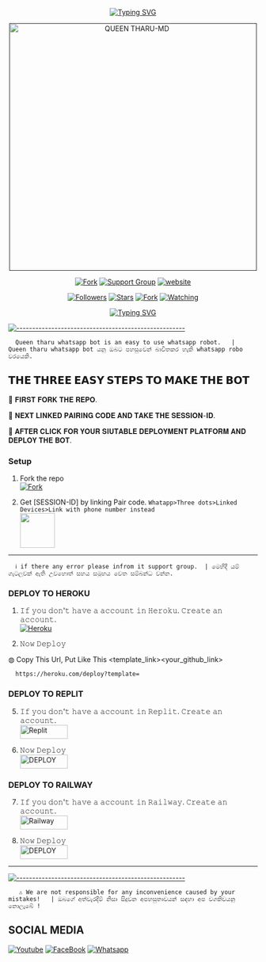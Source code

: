<p align="center">  
<a href="https://git.io/typing-svg"><img src="https://readme-typing-svg.demolab.com?font=Rubik+Glitch&size=50&pause=1000&color=F7F7F7&center=true&vCenter=true&random=false&width=475&height=80&lines=QUEEN+THARU-MD" alt="Typing SVG" /></a>	
</p>
<p align="center">  

</p>
 <p align="center">  
  <a href="">
    <img alt="QUEEN THARU-MD" width="500" height="500" src="https://telegra.ph/file/dbd86d3270afbd3982bab.jpg">
  </a>
</p>



<p align="center">
<a href="https://github.com/kanishkadesilva/Queen-Tharu/fork"><img title="Fork" src="https://img.shields.io/badge/ꜰᴏʀᴋ ɴᴏᴡ-black?style=for-the-badge&logo=github"></a>
 <a href="https://chat.whatsapp.com/CGAARZtBFOS596m9sPU4ir"><img title="Support Group" src="https://img.shields.io/badge/ꜱᴜᴘᴘᴏʀᴛ ɢʀᴏᴜᴘ-black?style=for-the-badge&logo=whatsapp"></a>
<a href="https://bit.ly/queen-tharu-official"><img title="website" src="https://img.shields.io/badge/ᴏꜰꜰɪᴄɪᴀʟ ᴡᴇʙꜱɪᴛᴇ-black?style=for-the-badge&logo=website"></a>
<p/>

<p align="center">
<a href="https://github.com/owlai01?tab=followers"><img title="Followers" src="https://img.shields.io/github/followers/owlai01?label=Followers&style=social"></a>
<a href="https://github.com/owlai01/Owl-Ai/stargazers/"><img title="Stars" src="https://img.shields.io/github/stars/owlai01/Owl-Ai?&style=social"></a>
<a href="https://github.com/owlai01/Owl-Ai/network/members"><img title="Fork" src="https://img.shields.io/github/forks/owlai01/Owl-Ai?style=social"></a>
<a href="https://github.com/owlai01/Owl-Ai/watchers"><img title="Watching" src="https://img.shields.io/github/watchers/owlai01/Owl-Ai?label=Watching&style=social"></a>
</p>
 
<p align="center"><a href="https://git.io/typing-svg"><img src="https://readme-typing-svg.demolab.com?font=Rubik+Glitch&pause=1000&color=FFFFFF&center=true&vCenter=true&random=false&width=435&lines=Queen+Tharu" alt="Typing SVG" /></a>
</p>

[![-----------------------------------------------------](https://raw.githubusercontent.com/andreasbm/readme/master/assets/lines/colored.png)](#table-of-contents)

      Queen tharu whatsapp bot is an easy to use whatsapp robot.   |  Queen tharu whatsapp bot යනු ඔබට පහසුවෙන් බාවිතකර හැකි whatsapp robo වරයෙකි.

## 𝗧𝗛𝗘 𝗧𝗛𝗥𝗘𝗘 𝗘𝗔𝗦𝗬 𝗦𝗧𝗘𝗣𝗦 𝗧𝗢 𝗠𝗔𝗞𝗘 𝗧𝗛𝗘 𝗕𝗢𝗧
	
📌 𝐅𝐈𝐑𝐒𝐓 𝐅𝐎𝐑𝐊 𝐓𝐇𝐄 𝐑𝐄𝐏𝐎.

📌 𝐍𝐄𝐗𝐓 𝐋𝐈𝐍𝐊𝐄𝐃 𝐏𝐀𝐈𝐑𝐈𝐍𝐆 𝐂𝐎𝐃𝐄 𝐀𝐍𝐃 𝐓𝐀𝐊𝐄 𝐓𝐇𝐄 𝐒𝐄𝐒𝐒𝐈𝐎𝐍-𝐈𝐃.

📌 𝐀𝐅𝐓𝐄𝐑 𝐂𝐋𝐈𝐂𝐊 𝐅𝐎𝐑 𝐘𝐎𝐔𝐑 𝐒𝐈𝐔𝐓𝐀𝐁𝐋𝐄 𝐃𝐄𝐏𝐋𝐎𝐘𝐌𝐄𝐍𝐓 𝐏𝐋𝐀𝐓𝐅𝐎𝐑𝐌 𝐀𝐍𝐃 𝐃𝐄𝐏𝐋𝐎𝐘 𝐓𝐇𝐄 𝐁𝐎𝐓.

### Setup

1.  Fork the repo
    <br>
<a href="https://github.com/kanishkadesilva/Queen-Tharu/fork"><img title="Fork" src="https://img.shields.io/badge/ꜰᴏʀᴋ Qᴜᴇᴇɴ ᴛʜᴀʀᴜ ʀᴇᴘᴏ-black?style=for-the-badge&logo=github"></a>

2. Get [SESSION-ID] by linking Pair code. `Whatapp>Three dots>Linked Devices>Link with phone number instead`
    <br>
<a href="https://replit.com/@vagaabond9/Pairing-Owl-ai?v=1"><img src="https://play-lh.googleusercontent.com/901aMQFFnVoX2T-YuJmTIwpPve_SUgMv_QSyzMSPtAqt_l0CyXN1DxfD6xXU0r2f9iM=w240-h480-rw" width="70" /></a>

****

      ℹ️ if there any error please infrom it support group.  | මෙහිදී යම් ගැටලුවක් ඇති උවහොත් සහය සමූහය වෙත සම්බන්ධ වන්න.



### DEPLOY TO HEROKU 

1. 𝙸𝚏 𝚢𝚘𝚞 𝚍𝚘𝚗'𝚝 𝚑𝚊𝚟𝚎 𝚊 𝚊𝚌𝚌𝚘𝚞𝚗𝚝 𝚒𝚗 𝙷𝚎𝚛𝚘𝚔𝚞. 𝙲𝚛𝚎𝚊𝚝𝚎 𝚊𝚗 𝚊𝚌𝚌𝚘𝚞𝚗𝚝.
    <br>
<a href='https://signup.heroku.com/' target="_blank"><img alt='Heroku' src='https://img.shields.io/badge/-Create-black?style=for-the-badge&logo=heroku&logoColor=white'/></a>

2. 𝙽𝚘𝚠 𝙳𝚎𝚙𝚕𝚘𝚢
    
◍ Copy This Url, Put Like This <template_link><your_github_link>

      https://heroku.com/deploy?template=

### DEPLOY TO REPLIT

5. 𝙸𝚏 𝚢𝚘𝚞 𝚍𝚘𝚗'𝚝 𝚑𝚊𝚟𝚎 𝚊 𝚊𝚌𝚌𝚘𝚞𝚗𝚝 𝚒𝚗 𝚁𝚎𝚙𝚕𝚒𝚝. 𝙲𝚛𝚎𝚊𝚝𝚎 𝚊𝚗 𝚊𝚌𝚌𝚘𝚞𝚗𝚝.
    <br>
<a href='https://replit.com/signup' target="_blank"><img alt='Replit' src='https://img.shields.io/badge/CREATE-h?color=black&style=for-the-badge&logo=replit' width="96.35" height="28"/></a></p>

6. 𝙽𝚘𝚠 𝙳𝚎𝚙𝚕𝚘𝚢
    <br>
<a href='https://repl.it/github/X-S-L-A-S-H-E-R/X-GEN-MD' target="_blank"><img alt='DEPLOY' src='https://img.shields.io/badge/DEPLOY -h?color=black&style=for-the-badge&logo=replit' width="96.35" height="28"/></a></p>

### DEPLOY TO RAILWAY

7. 𝙸𝚏 𝚢𝚘𝚞 𝚍𝚘𝚗'𝚝 𝚑𝚊𝚟𝚎 𝚊 𝚊𝚌𝚌𝚘𝚞𝚗𝚝 𝚒𝚗 𝚁𝚊𝚒𝚕𝚠𝚊𝚢. 𝙲𝚛𝚎𝚊𝚝𝚎 𝚊𝚗 𝚊𝚌𝚌𝚘𝚞𝚗𝚝.
    <br>
<a href='https://railway.app/login' target="_blank"><img alt='Railway' src='https://img.shields.io/badge/CREATE-h?color=black&style=for-the-badge&logo=railway' width="96.35" height="28"/></a></p>

8. 𝙽𝚘𝚠 𝙳𝚎𝚙𝚕𝚘𝚢
    <br>
<a href='https://railway.app/new/' target="_blank"><img alt='DEPLOY' src='https://img.shields.io/badge/DEPLOY -h?color=black&style=for-the-badge&logo=railway' width="96.35" height="28"/></a></p>

---

[![-----------------------------------------------------](https://raw.githubusercontent.com/andreasbm/readme/master/assets/lines/colored.png)](#table-of-contents)

       ⚠️ We are not responsible for any inconvenience caused by your mistakes!   | ඔබගේ අත්වැරදීම් නිසා සිදුවන අපහසුතාවයන් සඳහා අප වගකිවයනු නොලැබේ !


## SOCIAL MEDIA

[![Youtube](https://telegra.ph/file/eebe86c26e98ffeae39ea.jpg)](https://youtube.com/@kanishkadesilva988) [![FaceBook](https://telegra.ph/file/7d9dcbcad846a646f09f0.jpg)](https://www.facebook.com/profile.php?id=100078146263566&mibextid=ZbWKwL) [![Whatsapp](https://telegra.ph/file/99460844d012cad1b7ee4.jpg)](https://wa.me//94755975226)
